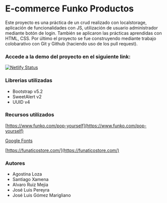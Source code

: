 # E-commerce Funko Productos

Este proyecto es una práctica de un crud realizado con localstorage, aplicación de funcionalidades con JS, utilización de usuario administrador mediante botón de login.
También se aplicaron las prácticas aprendidas con HTML, CSS.
Por último el proyecto se fue construyendo mediante trabajo colobarativo con Git y Github (haciendo uso de los pull request).

### Accede a la demo del proyecto en el siguiente link:

[![Netlify Status](https://api.netlify.com/api/v1/badges/10782ccd-5a19-4eb6-91d7-a7e1e47cc762/deploy-status)](https://app.netlify.com/sites/funko-rolling/deploys)

### Librerias utilizadas

- Bootstrap v5.2
- SweetAlert v2
- UUID v4

### Recursos utilizados

[https://www.funko.com/pop-yourself](https://www.funko.com/pop-yourself)

[Google Fonts](https://fonts.google.com/specimen/Teko?preview.size=64&preview.layout=row)

[https://funaticostore.com/](https://funaticostore.com/)

### Autores

- Agostina Loza 
- Santiago Xamena
- Alvaro Ruiz Mejia
- José Luis Pereyra
- José Luis Gómez Marigliano



